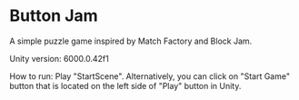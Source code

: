 # Button Jam
A simple puzzle game inspired by Match Factory and Block Jam.

Unity version: 6000.0.42f1

How to run: Play "StartScene". Alternatively, you can click on "Start Game" button that is located on the left side of "Play" button in Unity.
